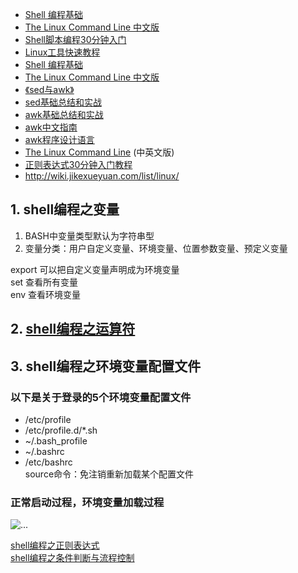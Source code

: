 * [Shell 编程基础](http://wiki.ubuntu.org.cn/Shell%E7%BC%96%E7%A8%8B%E5%9F%BA%E7%A1%80)
* [The Linux Command Line 中文版](http://billie66.github.io/TLCL/book/zh)
* [Shell脚本编程30分钟入门](shell_tutorial.md)  
* [Linux工具快速教程](https://github.com/me115/linuxtools_rst)  
* [Shell 编程基础](http://wiki.ubuntu.org.cn/Shell%E7%BC%96%E7%A8%8B%E5%9F%BA%E7%A1%80)  
* [The Linux Command Line 中文版](http://billie66.github.io/TLCL/book/zh)  
* [《sed与awk》](http://book.douban.com/subject/1236944/)
* [sed基础总结和实战](http://beginman.cn/sed/2015/12/13/sed/)  
* [awk基础总结和实战](http://beginman.cn/awk/2015/12/13/awk/)  
* [awk中文指南](http://awk.readthedocs.org/en/latest/index.html)
* [awk程序设计语言](https://github.com/wuzhouhui/awk)
* [The Linux Command Line](http://billie66.github.io/TLCL/index.html) (中英文版)
* [正则表达式30分钟入门教程](http://deerchao.net/tutorials/regex/regex.htm)
* <http://wiki.jikexueyuan.com/list/linux/>

## 1. shell编程之变量
1. BASH中变量类型默认为字符串型  
2. 变量分类：用户自定义变量、环境变量、位置参数变量、预定义变量  

export 可以把自定义变量声明成为环境变量  
set 查看所有变量   
env 查看环境变量  
## 2. [shell编程之运算符](http://www.imooc.com/view/355)    

## 3. shell编程之环境变量配置文件   
### 以下是关于登录的5个环境变量配置文件  
+ /etc/profile  
+ /etc/profile.d/*.sh  
+ ~/.bash_profile  
+ ~/.bashrc  
+ /etc/bashrc  
source命令：免注销重新加载某个配置文件  
### 正常启动过程，环境变量加载过程
![...](http://img.mukewang.com/55d6923000015a5112800720.jpg)

[shell编程之正则表达式](http://www.imooc.com/view/378)      
[shell编程之条件判断与流程控制](http://www.imooc.com/view/408)   